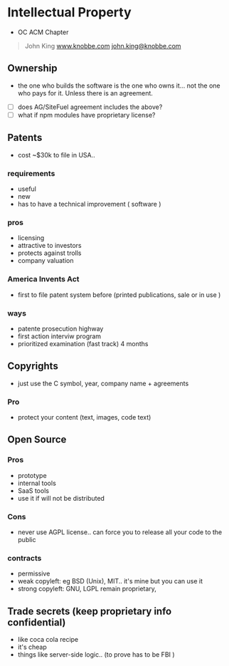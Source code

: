 # Intellectual Property

- OC ACM Chapter

> John King  www.knobbe.com   john.king@knobbe.com 

## Ownership

- the one who builds the software is the one who owns it... not the one who pays for it. Unless there is an agreement.

- [ ] does AG/SiteFuel agreement includes the above?
- [ ] what if npm modules have proprietary license?

## Patents
- cost ~$30k to file in USA.. 

### requirements
- useful
- new
- has to have a technical improvement ( software )

### pros
- licensing
- attractive to investors
- protects against trolls
- company valuation


### America Invents Act
- first to file patent system before (printed publications, sale or in use ) 

### ways
- patente prosecution highway
- first action interviw program
- prioritized examination (fast track) 4 months


## Copyrights
- just use the C symbol, year, company name + agreements

### Pro
- protect your content (text, images, code text)



## Open Source
### Pros
- prototype
- internal tools
- SaaS tools
- use it if will not be distributed

### Cons
- never use AGPL license.. can force you to release all your code to the public

### contracts
- permissive
- weak copyleft: eg BSD (Unix), MIT.. it's mine but you can use it
- strong copyleft: GNU, LGPL remain proprietary, 


## Trade secrets (keep proprietary info confidential)
- like coca cola recipe
- it's cheap
- things like server-side logic.. (to prove has to be FBI )





